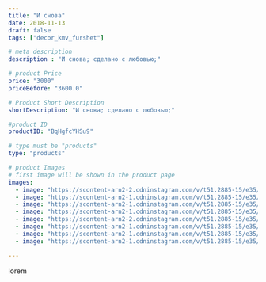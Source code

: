 ```yaml
---
title: "И снова"
date: 2018-11-13
draft: false
tags: ["decor_kmv_furshet"]

# meta description
description : "И снова; сделано с любовью;"

# product Price
price: "3000"
priceBefore: "3600.0"

# Product Short Description
shortDescription: "И снова; сделано с любовью;"

#product ID
productID: "BqHgfcYHSu9"

# type must be "products"
type: "products"

# product Images
# first image will be shown in the product page
images:
  - image: "https://scontent-arn2-2.cdninstagram.com/v/t51.2885-15/e35/44288128_1175811375915368_8290697132099092791_n.jpg?se=7&tp=1&_nc_ht=scontent-arn2-2.cdninstagram.com&_nc_cat=108&_nc_ohc=O-Ovo0m_VyAAX9DfgLr&oh=faa65f60ae8333a020cd020318900e24&oe=60749CC3&ig_cache_key=MTkxMTYzOTI0MzUxMDEzNDA2NA%3D%3D.2"
  - image: "https://scontent-arn2-1.cdninstagram.com/v/t51.2885-15/e35/44521412_2082279248459691_3140163842668969246_n.jpg?se=7&tp=1&_nc_ht=scontent-arn2-1.cdninstagram.com&_nc_cat=103&_nc_ohc=HFdJcL7Dj38AX_OMg6H&oh=7b00490fc28a3e674a186a76f4e1005d&oe=6075808A&ig_cache_key=MTkxMTYzOTI5NTYxMTgyNjIzNg%3D%3D.2"
  - image: "https://scontent-arn2-1.cdninstagram.com/v/t51.2885-15/e35/44295140_187360005500349_1928879052825580901_n.jpg?se=7&tp=1&_nc_ht=scontent-arn2-1.cdninstagram.com&_nc_cat=109&_nc_ohc=RVRyDRhomtcAX9orF7Q&oh=4783ba44a0d0589d43e668210c8a299b&oe=6075BA5B&ig_cache_key=MTkxMTYzOTM4MjIzMjQ5MjUzMg%3D%3D.2"
  - image: "https://scontent-arn2-1.cdninstagram.com/v/t51.2885-15/e35/44679118_293449517942607_2817125136462055862_n.jpg?se=7&tp=1&_nc_ht=scontent-arn2-1.cdninstagram.com&_nc_cat=103&_nc_ohc=g4gnh_hJPOsAX_GeBq8&oh=2386eb415130345b6bf79c9cb83ede70&oe=60750218&ig_cache_key=MTkxMTYzOTM5NzU2Njg2NjM4NA%3D%3D.2"
  - image: "https://scontent-arn2-2.cdninstagram.com/v/t51.2885-15/e35/43915009_751922035144928_3193116347794543849_n.jpg?se=7&tp=1&_nc_ht=scontent-arn2-2.cdninstagram.com&_nc_cat=108&_nc_ohc=EnZptPK0dFYAX_z09IF&oh=59d84fe4cd6cbce48e86b2539aaeb770&oe=6076319B&ig_cache_key=MTkxMTYzOTM5NzczNDY1NzExMA%3D%3D.2"
  - image: "https://scontent-arn2-1.cdninstagram.com/v/t51.2885-15/e35/44000243_1249612241843915_6349939157315391640_n.jpg?se=7&tp=1&_nc_ht=scontent-arn2-1.cdninstagram.com&_nc_cat=111&_nc_ohc=16_QtPDJ-u0AX95eJLd&oh=8da694732d367ccf08161578dfd58828&oe=6072C1AD&ig_cache_key=MTkxMTYzOTQwOTkwNjQ0ODM2NQ%3D%3D.2"
  - image: "https://scontent-arn2-1.cdninstagram.com/v/t51.2885-15/e35/45428020_130643024588613_6499176158972011364_n.jpg?se=7&tp=1&_nc_ht=scontent-arn2-1.cdninstagram.com&_nc_cat=109&_nc_ohc=R6hecX_NCxsAX9-7sQh&oh=acd866bef8d6f2634e2295d408c71939&oe=60746A56&ig_cache_key=MTkxMTYzOTQyMDcxOTQ4OTA4OQ%3D%3D.2"
  - image: "https://scontent-arn2-1.cdninstagram.com/v/t51.2885-15/e35/44186646_493589684471523_3648299642075116793_n.jpg?se=7&tp=1&_nc_ht=scontent-arn2-1.cdninstagram.com&_nc_cat=103&_nc_ohc=7PKD4VbgybMAX_lF-i6&oh=efdf0912bc9af19ebe38bab579ce9ca6&oe=60749826&ig_cache_key=MTkxMTYzOTQyNjgzNDYzMTg3MA%3D%3D.2"

---
```

lorem
